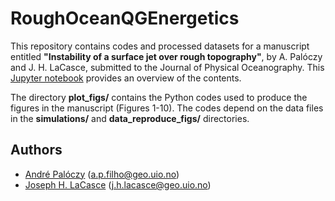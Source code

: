 # RoughOceanQGEnergetics

This repository contains codes and processed datasets for a manuscript entitled **"Instability of a surface jet over rough topography"**, by A. Palóczy and J. H. LaCasce, submitted to the Journal of Physical Oceanography. This [Jupyter notebook](https://nbviewer.jupyter.org/github/apaloczy/RoughOceanQGEnergetics/blob/main/index.ipynb) provides an overview of the contents.

The directory **plot_figs/** contains the Python codes used to produce the figures in the manuscript (Figures 1-10). The codes depend on the data files in the **simulations/** and **data_reproduce_figs/** directories.

## Authors
* [André Palóczy](https://www.mn.uio.no/geo/english/people/aca/metos/andrpalo/index.html) (<a.p.filho@geo.uio.no>)
* [Joseph H. LaCasce](https://www.mn.uio.no/geo/english/people/aca/metos/josepl/) (<j.h.lacasce@geo.uio.no>)
